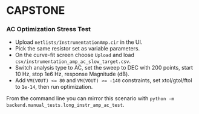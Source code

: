 # CAPSTONE

### AC Optimization Stress Test

- Upload `netlists/InstrumentationAmp.cir` in the UI.
- Pick the same resistor set as variable parameters.
- On the curve-fit screen choose `Upload` and load `csv/instrumentation_amp_ac_slow_target.csv`.
- Switch analysis type to AC, set the sweep to DEC with 200 points, start 10 Hz, stop 1e6 Hz, response Magnitude (dB).
- Add `VM(VOUT) <= 80` and `VM(VOUT) >= -140` constraints, set xtol/gtol/ftol to `1e-14`, then run optimization.

From the command line you can mirror this scenario with `python -m backend.manual_tests.long_instr_amp_ac_test`.
